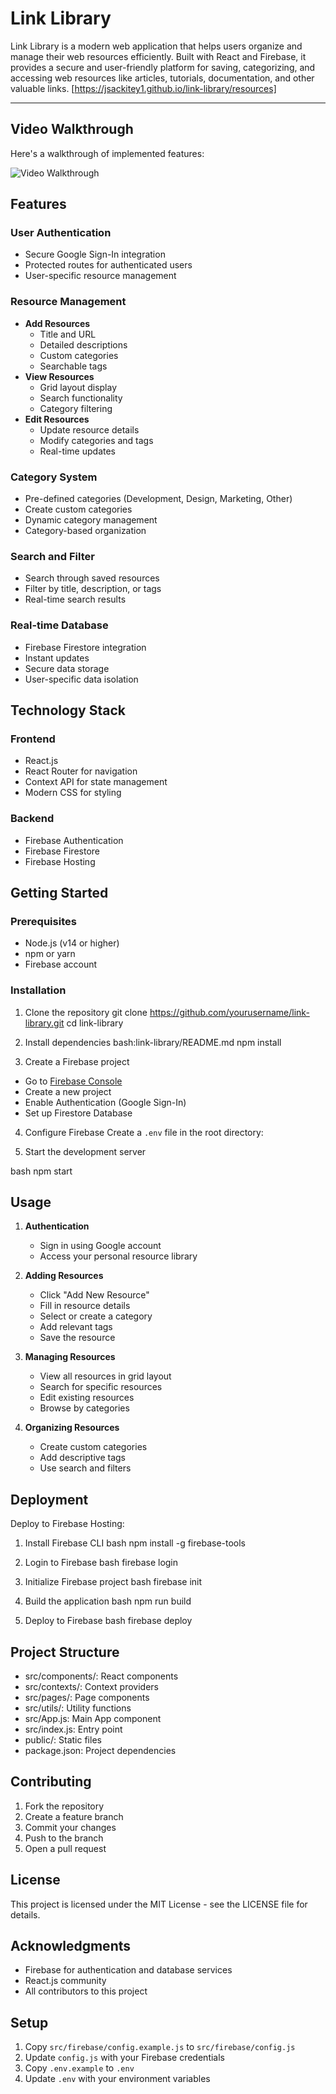 # Link Library

Link Library is a modern web application that helps users organize and manage their web resources efficiently. Built with React and Firebase, it provides a secure and user-friendly platform for saving, categorizing, and accessing web resources like articles, tutorials, documentation, and other valuable links. [https://jsackitey1.github.io/link-library/resources]

---

## Video Walkthrough

Here's a walkthrough of implemented features:

<img src='VideoUpload.gif' title='Video Walkthrough' width='' alt='Video Walkthrough' />

## Features

### User Authentication

- Secure Google Sign-In integration
- Protected routes for authenticated users
- User-specific resource management

### Resource Management

- **Add Resources**
  - Title and URL
  - Detailed descriptions
  - Custom categories
  - Searchable tags
- **View Resources**
  - Grid layout display
  - Search functionality
  - Category filtering
- **Edit Resources**
  - Update resource details
  - Modify categories and tags
  - Real-time updates

### Category System

- Pre-defined categories (Development, Design, Marketing, Other)
- Create custom categories
- Dynamic category management
- Category-based organization

### Search and Filter

- Search through saved resources
- Filter by title, description, or tags
- Real-time search results

### Real-time Database

- Firebase Firestore integration
- Instant updates
- Secure data storage
- User-specific data isolation

## Technology Stack

### Frontend

- React.js
- React Router for navigation
- Context API for state management
- Modern CSS for styling

### Backend

- Firebase Authentication
- Firebase Firestore
- Firebase Hosting

## Getting Started

### Prerequisites

- Node.js (v14 or higher)
- npm or yarn
- Firebase account

### Installation

1. Clone the repository
   git clone https://github.com/yourusername/link-library.git
   cd link-library

2. Install dependencies
   bash:link-library/README.md
   npm install

3. Create a Firebase project

- Go to [Firebase Console](https://console.firebase.google.com/)
- Create a new project
- Enable Authentication (Google Sign-In)
- Set up Firestore Database

4. Configure Firebase
   Create a `.env` file in the root directory:

5. Start the development server

bash
npm start

## Usage

1. **Authentication**

   - Sign in using Google account
   - Access your personal resource library

2. **Adding Resources**

   - Click "Add New Resource"
   - Fill in resource details
   - Select or create a category
   - Add relevant tags
   - Save the resource

3. **Managing Resources**

   - View all resources in grid layout
   - Search for specific resources
   - Edit existing resources
   - Browse by categories

4. **Organizing Resources**
   - Create custom categories
   - Add descriptive tags
   - Use search and filters

## Deployment

Deploy to Firebase Hosting:

1. Install Firebase CLI
   bash
   npm install -g firebase-tools

2. Login to Firebase
   bash
   firebase login

3. Initialize Firebase project
   bash
   firebase init

4. Build the application
   bash
   npm run build

5. Deploy to Firebase
   bash
   firebase deploy

## Project Structure

- src/components/: React components
- src/contexts/: Context providers
- src/pages/: Page components
- src/utils/: Utility functions
- src/App.js: Main App component
- src/index.js: Entry point
- public/: Static files
- package.json: Project dependencies

## Contributing

1. Fork the repository
2. Create a feature branch
3. Commit your changes
4. Push to the branch
5. Open a pull request

## License

This project is licensed under the MIT License - see the LICENSE file for details.

## Acknowledgments

- Firebase for authentication and database services
- React.js community
- All contributors to this project

## Setup

1. Copy `src/firebase/config.example.js` to `src/firebase/config.js`
2. Update `config.js` with your Firebase credentials
3. Copy `.env.example` to `.env`
4. Update `.env` with your environment variables
